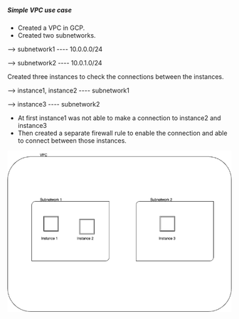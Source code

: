 
##### Simple VPC use case

* Created a VPC in GCP.
* Created two subnetworks.

--> subnetwork1 ---- 10.0.0.0/24

--> subnetwork2 ---- 10.0.1.0/24

Created three instances to check the connections between the instances.

--> instance1, instance2 ---- subnetwork1

--> instance3            ---- subnetwork2

* At first instance1 was not able to make a connection to instance2 and instance3
* Then created a separate firewall rule to enable the connection and able to connect between those instances.


![VPC Diagram](Simple_VPC/VPC.drawio.png)